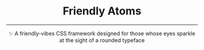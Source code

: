 <p align="center"></p>
<h1 align="center"> Friendly Atoms</h1>
<hr>
<p align="center">✨ A friendly-vibes CSS framework designed for those whose eyes sparkle at the sight of a rounded typeface</p>
